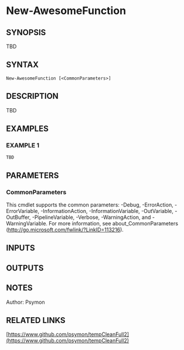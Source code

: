 ﻿---
external help file: tempCleanFull2-help.xml
Module Name: tempCleanFull2
online version: https://www.github.com/psymon/tempCleanFull2
schema: 2.0.0
---

# New-AwesomeFunction

## SYNOPSIS
TBD

## SYNTAX

```
New-AwesomeFunction [<CommonParameters>]
```

## DESCRIPTION
TBD

## EXAMPLES

### EXAMPLE 1
```
TBD
```

## PARAMETERS

### CommonParameters
This cmdlet supports the common parameters: -Debug, -ErrorAction, -ErrorVariable, -InformationAction, -InformationVariable, -OutVariable, -OutBuffer, -PipelineVariable, -Verbose, -WarningAction, and -WarningVariable.
For more information, see about_CommonParameters (http://go.microsoft.com/fwlink/?LinkID=113216).

## INPUTS

## OUTPUTS

## NOTES
Author: Psymon

## RELATED LINKS

[https://www.github.com/psymon/tempCleanFull2](https://www.github.com/psymon/tempCleanFull2)


